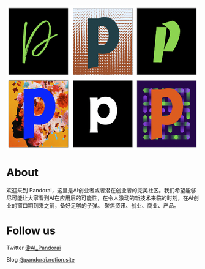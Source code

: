 <img src="https://github.com/wenhanweime/PandorAI/blob/main/Pandorai.png" alt="avatar" width="565" height="378">

# About 

欢迎来到 Pandorai，这里是AI创业者或者潜在创业者的完美社区。我们希望能够尽可能让大家看到AI在应用层的可能性，在令人激动的新技术来临的时刻，在AI创业的窗口期到来之前，备好足够的子弹。
聚焦资讯、创业、商业、产品。

# Follow us 

Twitter [@AI_Pandorai](https://twitter.com/AI_Pandorai)

Blog [@pandorai.notion.site](https://pandorai.notion.site/Pandorai-346dca90a2044c1e9766e12660375f5f)

